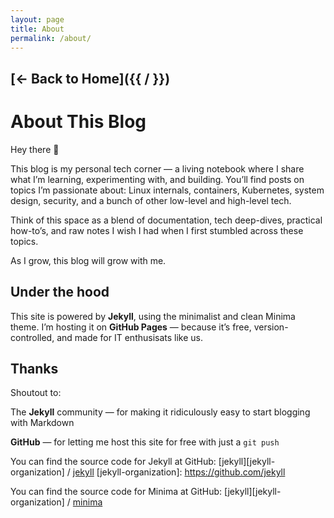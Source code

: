 ```yaml
---
layout: page
title: About
permalink: /about/
---
```


##  [← Back to Home]({{ / }})

# About This Blog
Hey there 👋

This blog is my personal tech corner — a living notebook where I share what I’m learning, experimenting with, and building. You’ll find posts on topics I’m passionate about: Linux internals, containers, Kubernetes, system design, security, and a bunch of other low-level and high-level tech.

Think of this space as a blend of documentation, tech deep-dives, practical how-to’s, and raw notes I wish I had when I first stumbled across these topics.

As I grow, this blog will grow with me.


## Under the hood
This site is powered by **Jekyll**, using the minimalist and clean Minima theme. I’m hosting it on **GitHub Pages** — because it’s free, version-controlled, and made for  IT enthusisats like us.

## Thanks 
Shoutout to:

The **Jekyll** community — for making it ridiculously easy to start blogging with Markdown

**GitHub** — for letting me host this site for free with just a `git push`

You can find the source code for Jekyll at GitHub:
[jekyll][jekyll-organization] /
[jekyll](https://github.com/jekyll/jekyll)
[jekyll-organization]: https://github.com/jekyll


You can find the source code for Minima at GitHub:
[jekyll][jekyll-organization] /
[minima](https://github.com/jekyll/minima)


